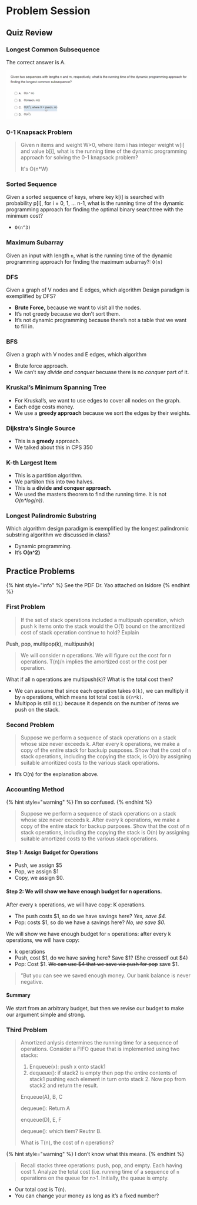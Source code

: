 # Problem Session

## Quiz Review

### Longest Common Subsequence

The correct answer is A.

![](../../../.gitbook/assets/image%20%2818%29%20%281%29%20%281%29%20%281%29%20%281%29.png)

### 0-1 Knapsack Problem

> Given n items and weight W&gt;0, where item i has integer weight w\[i\] and value b\[i\], what is the running time of the dynamic programming approach for solving the 0-1 knapsack problem?
>
> It's O\(n\*W\)

### Sorted Sequence

Given a sorted sequence of keys, where key k\[i\] is searched with probability p\[i\], for i = 0, 1, ... n-1, what is the running time of the dynamic programming approach for finding the optimal binary searchtree with the minimum cost?

* `O(n^3)`

### Maximum Subarray

Given an input with length `n`, what is the running time of the dynamic programming approach for finding the maximum subarray?: `O(n)`

### DFS

Given a graph of V nodes and E edges, which algorithm Design paradigm is exemplified by DFS? 

* **Brute Force,** because we want to visit all the nodes.
* It’s not greedy because we don’t sort them.
* It’s not dynamic programming because there’s not a table that we want to fill in.

### BFS

Given a graph with V nodes and E edges, which algorithm 

* Brute force approach.
* We can’t say _divide and conquer_ becuase there is no _conquer_ part of it.

### Kruskal’s Minimum Spanning Tree

* For Kruskal’s, we want to use edges to cover all nodes on the graph.
* Each edge costs money.
* We use a **greedy approach** because we sort the edges by their weights. 

### Dijkstra’s Single Source

* This is a **greedy** approach.
* We talked about this in CPS 350

### K-th Largest Item

* This is a partition algorithm.
* We partiiton this into two halves.
* This is a **divide and conquer approach.**
* We used the masters theorem to find the running time. It is not _O\(n\*log\(n\)\)_.

### Longest Palindromic Substring

Which algorithm design paradigm is exemplified by the longest palindromic substring algorithm we discussed in class?

* Dynamic programming.
* It’s **O\(n^2\)**

## Practice Problems

{% hint style="info" %}
See the PDF Dr. Yao attached on Isidore
{% endhint %}

### First Problem

> If the set of stack operations included a multipush operation, which push k items onto the stack would the O\(1\) bound on the amoritized cost of stack operation continue to hold? Explain

Push, pop, multipop\(k\), multipush\(k\)

> We will consider n operations. We will figure out the cost for n operations. T\(n\)/n implies the amortized cost or the cost per operation.

What if all n operations are multipush\(k\)? What is the total cost then?

* We can assume that since each operation takes `O(k)`, we can multiply it by `n` operations, which means tot total cost is `O(n*k)`.
* Multipop is still `O(1)` because it depends on the number of items we push on the stack.

### Second Problem

> Suppose we perform a sequence of stack operations on a stack whose size never exceeds k. After every k operations, we make a copy of the entire stack for backuip pusposes. Show that the cost of `n` stack operations, including the copying the stack, is O\(n\) by assigning suitable amoritized costs to the various stack operations.

* It’s O\(n\) for the explanation above.

### Accounting Method

{% hint style="warning" %}
I’m so confused.
{% endhint %}

> Suppose we perform a sequence of stack operations on a stack whose size never exceeds k. After every k operations, we make a copy of the entire stack for backup purposes. Show that the cost of n stack operations, including the copying the stack is O\(n\) by assigning suitable amortized costs to the various stack operations.

#### Step 1: Assign Budget for Operations

* Push, we assign $5
* Pop, we assign $1
* Copy, we assign $0.

#### Step 2: We will show we have enough budget for n operations.

After every `k` operations, we will have copy: K operations.

* The push costs $1, so do we have savings here? _Yes, save $4._
* Pop: costs $1, so do we have a savings here? _No, we save $0._

We will show we have enough budget for `n` operations: after every k operations, we will have copy:

* k operations
* Push, cost $1, do we have saving here? Save $1? \(She crossedf out $4\)
* Pop: Cost $1. ~~We can use $4 that we save via push for pop~~ save $1.

> ”But you can see we saved enough money. Our bank balance is never negative.

#### Summary

We start from an arbitrary budget, but then we revise our budget to make our argument simple and strong.

### Third Problem

> Amortized anlysis determines the running time for a sequence of operations. Consider a FIFO queue that is implemented using two stacks:
>
> 1. Enqueue\(x\): push x onto stack1
> 2. dequeue\(\): if stack2 is empty then pop the entire contents of stack1 pushing each element in turn onto stack 2. Now pop from stack2 and return the result.
>
> Enqueue\(A\), B, C
>
> dequeue\(\): Return A
>
> enqueue\(D\), E, F
>
> dequeue\(\): which tiem? Reutnr B.
>
> What is T\(n\), the cost of n operations?

{% hint style="warning" %}
I don’t know what this means.
{% endhint %}

> Recall stacks three operations: push, pop, and empty. Each having cost 1. Analyze the total cost \(i.e. running time of a sequence of `n` operations on the queue for n&gt;1. Initially, the queue is empty.

* Our total cost is T\(n\).
* You can change your money as long as it’s a fixed number?



